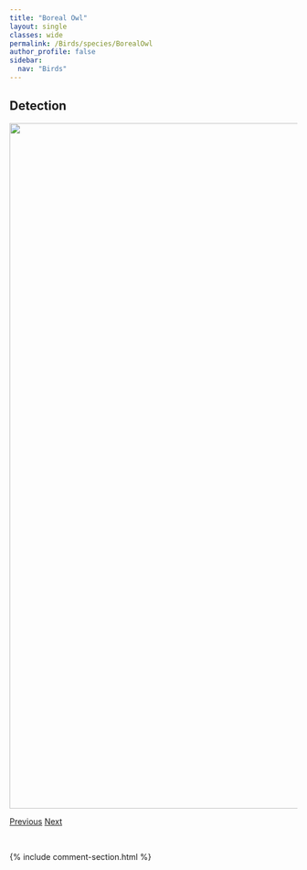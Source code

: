 ```yaml
---
title: "Boreal Owl"
layout: single
classes: wide
permalink: /Birds/species/BorealOwl
author_profile: false
sidebar:
  nav: "Birds"
---
```


<h2>Detection</h2>

<a href="https://drive.google.com/uc?export=view&id=1My7n9nfmXcMG0uGJwr9htAIeC4sdRVnJ">
<img src="https://drive.google.com/uc?export=view&id=1My7n9nfmXcMG0uGJwr9htAIeC4sdRVnJ" height = "1200" width = "800">
</a>


<a href="/DevelopmentWebsite/Birds/species/BonapartesGull" class="pagination--pager" title="Chroicocephalus philadelphia">Previous</a> <a href="/DevelopmentWebsite/Birds/species/BohemianWaxwing" class="pagination--pager" title="Bombycilla garrulus">Next</a>

<p>&nbsp;</p>

{% include comment-section.html %}
